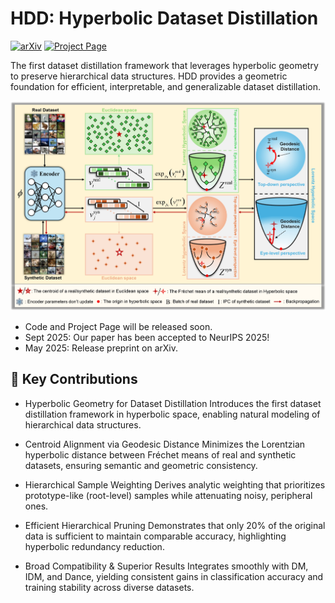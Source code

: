 # HDD: Hyperbolic Dataset Distillation
[![arXiv](https://img.shields.io/badge/arXiv-2505.24623-b31b1b.svg)](https://arxiv.org/abs/2505.24623)
[![Project Page](https://img.shields.io/badge/Project-Page-blue.svg)](https://arxiv.org/abs/2505.24623)

The first dataset distillation framework that leverages hyperbolic geometry to preserve hierarchical data structures.
HDD provides a geometric foundation for efficient, interpretable, and generalizable dataset distillation.

<p align="center">
  <img src="figure/overview.jpg" alt="Overview of HDD" width="600">
</p>

- Code and Project Page will be released soon.
- Sept 2025: Our paper has been accepted to NeurIPS 2025!
- May 2025: Release preprint on arXiv.

<!-- ## 📖 Project Overview

Dataset Distillation aims to synthesize a compact dataset that retains the performance of the original large-scale data.
However, conventional Euclidean-based methods overlook the hierarchical and geometric nature of real-world data, treating all samples as independent points.

HDD (Hyperbolic Dataset Distillation) introduces Lorentz hyperbolic space to explicitly model these hierarchical structures.
By aligning the Fréchet means (centroids) of real and synthetic datasets via geodesic distance minimization, HDD captures both global semantics and prototype-level representations, enhancing information fidelity while reducing noise.

This geometric formulation enables hierarchical sample weighting and efficient pruning—retaining as little as 20% of the original data without significant performance degradation.

HDD integrates seamlessly with state-of-the-art distribution matching methods (DM, IDM, Dance), consistently improving accuracy, stability, and cross-architecture generalization across benchmarks such as Fashion-MNIST, SVHN, CIFAR-10/100, and TinyImageNet. -->

## 🎯 Key Contributions

- Hyperbolic Geometry for Dataset Distillation
Introduces the first dataset distillation framework in hyperbolic space, enabling natural modeling of hierarchical data structures.

- Centroid Alignment via Geodesic Distance
Minimizes the Lorentzian hyperbolic distance between Fréchet means of real and synthetic datasets, ensuring semantic and geometric consistency.

- Hierarchical Sample Weighting
Derives analytic weighting that prioritizes prototype-like (root-level) samples while attenuating noisy, peripheral ones.

- Efficient Hierarchical Pruning
Demonstrates that only 20% of the original data is sufficient to maintain comparable accuracy, highlighting hyperbolic redundancy reduction.

- Broad Compatibility & Superior Results
Integrates smoothly with DM, IDM, and Dance, yielding consistent gains in classification accuracy and training stability across diverse datasets.
